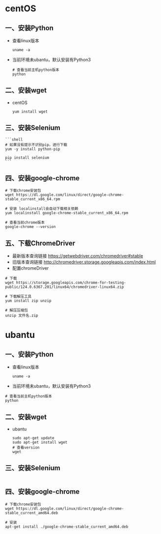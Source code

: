 # centOS

## 一、安装Python

*   查看linux版本

    ```shell
    uname -a
    ```
*   当前环境未ubantu，默认安装有Python3

    ```shell
    # 查看当前主机python版本
    python
    ```

## 二、安装wget

*   centOS

    ```shell
    yum install wget
    ```

## 三、安装Selenium

    ```shell
    # 如果没有提示不识别pip，进行下载
    yum -y install python-pip

    pip install selenium
    ```

## 四、安装google-chrome

```shell
# 下载chrome安装包
wget https://dl.google.com/linux/direct/google-chrome-stable_current_x86_64.rpm

# 安装 localinstall会自动下载相关依赖
yum localinstall google-chrome-stable_current_x86_64.rpm

# 查看当前chrome版本
google-chrome --version
```

## 五、下载ChromeDriver

*   最新版本查询链接
    <https://getwebdriver.com/chromedriver#stable>
*   旧版本查询链接
    <http://chromedriver.storage.googleapis.com/index.html>
*   配置chromeDriver

```shell
# 下载
wget https://storage.googleapis.com/chrome-for-testing-public/124.0.6367.201/linux64/chromedriver-linux64.zip

# 下载解压工具
yum install zip unzip

# 解压压缩包
unzip 文件名.zip

```

# ubantu

## 一、安装Python

*   查看linux版本
    ```shell
    uname -a
    ```
*   当前环境未ubantu，默认安装有Python3

```shell
# 查看当前主机python版本
python
```

## 二、安装wget

*   ubantu
    ```shell
    sudo apt-get update
    sudo apt-get install wget
    # 查看version
    wget
    ```

## 三、安装Selenium

```shell
```

## 四、安装google-chrome

```shell
# 下载chrome安装包
wget https://dl.google.com/linux/direct/google-chrome-stable_current_amd64.deb

# 安装
apt-get install ./google-chrome-stable_current_amd64.deb

```

